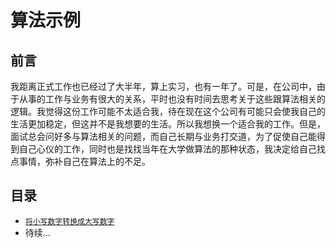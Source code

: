 # 算法示例
## 前言
我距离正式工作也已经过了大半年，算上实习，也有一年了。可是，在公司中，由于从事的工作与业务有很大的关系，平时也没有时间去思考关于这些跟算法相关的逻辑。我觉得这份工作可能不太适合我，待在现在这个公司有可能只会使我自己的生活更加稳定，但这并不是我想要的生活。所以我想换一个适合我的工作。但是，面试总会问好多与算法相关的问题，而自己长期与业务打交道，为了促使自己能得到自己心仪的工作，同时也是找找当年在大学做算法的那种状态，我决定给自己找点事情，弥补自己在算法上的不足。
## 目录
* <a href="https://github.com/ValueYouth/algorithm-demo/blob/master/src/com/valueyouth/algorithmdemo/TransformNumber.java"            target="_blank">`将小写数字转换成大写数字`</a>   
* 待续...
